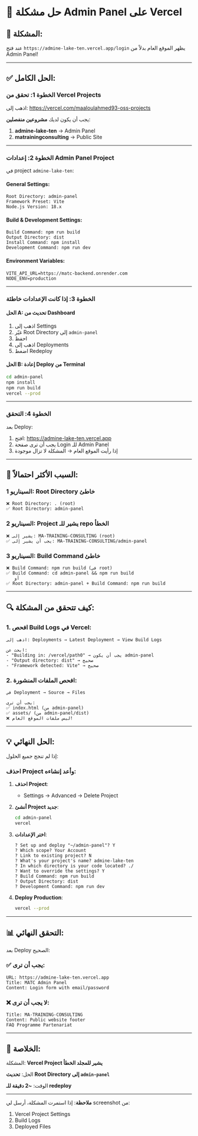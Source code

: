 # 🔧 حل مشكلة Admin Panel على Vercel

## 🐛 المشكلة:
عند فتح `https://admine-lake-ten.vercel.app/login` يظهر الموقع العام بدلاً من Admin Panel!

---

## ✅ الحل الكامل:

### الخطوة 1: تحقق من Vercel Projects

اذهب إلى: https://vercel.com/maaloulahmed93-oss-projects

يجب أن يكون لديك **مشروعين منفصلين**:

1. **admine-lake-ten** → Admin Panel
2. **matrainingconsulting** → Public Site

---

### الخطوة 2: إعدادات Admin Panel Project

في project `admine-lake-ten`:

#### General Settings:
```
Root Directory: admin-panel
Framework Preset: Vite
Node.js Version: 18.x
```

#### Build & Development Settings:
```
Build Command: npm run build
Output Directory: dist
Install Command: npm install
Development Command: npm run dev
```

#### Environment Variables:
```
VITE_API_URL=https://matc-backend.onrender.com
NODE_ENV=production
```

---

### الخطوة 3: إذا كانت الإعدادات خاطئة

#### الحل A: تحديث من Dashboard
1. اذهب إلى Settings
2. غيّر Root Directory إلى `admin-panel`
3. احفظ
4. اذهب إلى Deployments
5. اضغط Redeploy

#### الحل B: إعادة Deploy من Terminal
```bash
cd admin-panel
npm install
npm run build
vercel --prod
```

---

### الخطوة 4: التحقق

بعد Deploy:
1. افتح: https://admine-lake-ten.vercel.app
2. يجب أن ترى صفحة Login للـ Admin Panel
3. إذا رأيت الموقع العام → المشكلة لا تزال موجودة

---

## 🎯 السبب الأكثر احتمالاً:

### السيناريو 1: Root Directory خاطئ
```
❌ Root Directory: . (root)
✅ Root Directory: admin-panel
```

### السيناريو 2: Project يشير للـ repo الخطأ
```
❌ يشير إلى: MA-TRAINING-CONSULTING (root)
✅ يجب أن يشير إلى: MA-TRAINING-CONSULTING/admin-panel
```

### السيناريو 3: Build Command خاطئ
```
❌ Build Command: npm run build (في root)
✅ Build Command: cd admin-panel && npm run build
   أو
✅ Root Directory: admin-panel + Build Command: npm run build
```

---

## 🔍 كيف تتحقق من المشكلة:

### 1. افحص Build Logs في Vercel:
```
اذهب إلى: Deployments → Latest Deployment → View Build Logs

ابحث عن:
- "Building in: /vercel/path0" → يجب أن يكون admin-panel
- "Output directory: dist" → صحيح
- "Framework detected: Vite" → صحيح
```

### 2. افحص الملفات المنشورة:
```
في Deployment → Source → Files

يجب أن ترى:
✅ index.html (من admin-panel)
✅ assets/ (من admin-panel/dist)
❌ ليس ملفات الموقع العام!
```

---

## 💡 الحل النهائي:

إذا لم تنجح جميع الحلول:

### احذف Project وأعد إنشاءه:

1. **احذف Project**:
   - Settings → Advanced → Delete Project

2. **أنشئ Project جديد**:
   ```bash
   cd admin-panel
   vercel
   ```
   
3. **اختر الإعدادات**:
   ```
   ? Set up and deploy "~/admin-panel"? Y
   ? Which scope? Your Account
   ? Link to existing project? N
   ? What's your project's name? admine-lake-ten
   ? In which directory is your code located? ./
   ? Want to override the settings? Y
   ? Build Command: npm run build
   ? Output Directory: dist
   ? Development Command: npm run dev
   ```

4. **Deploy Production**:
   ```bash
   vercel --prod
   ```

---

## 📊 التحقق النهائي:

بعد Deploy الصحيح:

### ✅ يجب أن ترى:
```
URL: https://admine-lake-ten.vercel.app
Title: MATC Admin Panel
Content: Login form with email/password
```

### ❌ لا يجب أن ترى:
```
Title: MA-TRAINING-CONSULTING
Content: Public website footer
FAQ Programme Partenariat
```

---

## 🚀 الخلاصة:

المشكلة: **Vercel Project يشير للمجلد الخطأ**

الحل: **تحديث Root Directory إلى `admin-panel`**

الوقت: **~2 دقيقة للـ redeploy**

---

**ملاحظة**: إذا استمرت المشكلة، أرسل لي screenshot من:
1. Vercel Project Settings
2. Build Logs
3. Deployed Files
